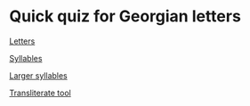 Quick quiz for Georgian letters
===============================

[Letters](https://yarolig.github.io/QuickQuiz/letters.html)

[Syllables](https://yarolig.github.io/QuickQuiz/syllables.html)

[Larger syllables](https://yarolig.github.io/QuickQuiz/syllables4.html)

[Transliterate tool](https://yarolig.github.io/QuickQuiz/tl.html)

